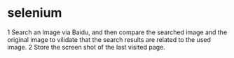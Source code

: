 # selenium

1 Search an Image via Baidu, and then compare the searched image and the original image to vilidate that the search results are related to the used image.
2 Store the screen shot of the last visited page.
